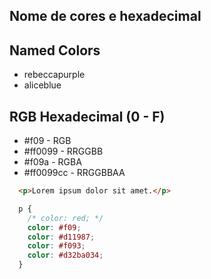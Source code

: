 ## Nome de cores e hexadecimal

## Named Colors
  - rebeccapurple
  - aliceblue

## RGB Hexadecimal (0 - F)
  - #f09 - RGB
  - #ff0099 - RRGGBB
  - #f09a - RGBA
  - #ff0099cc - RRGGBBAA

```html
  <p>Lorem ipsum dolor sit amet.</p>
```   

```css
  p {
    /* color: red; */
    color: #f09;
    color: #d11987;
    color: #f093;
    color: #d32ba034;
  }
```
